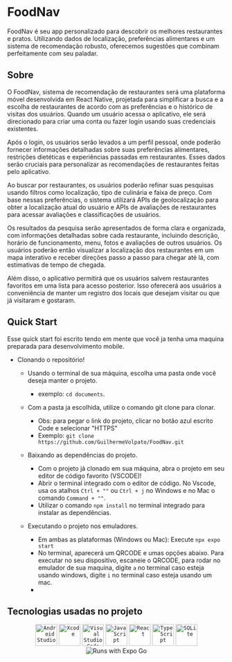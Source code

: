 # FoodNav
FoodNav é seu app personalizado para descobrir os melhores restaurantes e pratos. Utilizando dados de localização, preferências alimentares e um sistema de recomendação robusto, oferecemos sugestões que combinam perfeitamente com seu paladar.

## Sobre 
    
O FoodNav, sistema de recomendação de restaurantes será uma plataforma móvel desenvolvida em React Native, projetada para simplificar a busca e a escolha de restaurantes
de acordo com as preferências e o histórico de visitas dos usuários. Quando um usuário acessa o aplicativo, ele será direcionado para criar uma conta ou fazer login usando 
suas credenciais existentes.

Após o login, os usuários serão levados a um perfil pessoal, onde poderão fornecer informações detalhadas sobre suas preferências alimentares, restrições dietéticas e experiências
 passadas em restaurantes. Esses dados serão cruciais para personalizar as recomendações de restaurantes feitas pelo aplicativo.

Ao buscar por restaurantes, os usuários poderão refinar suas pesquisas usando filtros como localização, tipo de culinária e faixa de preço. Com base nessas preferências, 
o sistema utilizará APIs de geolocalização para obter a localização atual do usuário e APIs de avaliações de restaurantes para acessar avaliações e classificações de usuários.

Os resultados da pesquisa serão apresentados de forma clara e organizada, com informações detalhadas sobre cada restaurante, incluindo descrição, horário de funcionamento, 
menu, fotos e avaliações de outros usuários. Os usuários poderão então visualizar a localização dos restaurantes em um mapa interativo e receber direções passo a passo para chegar 
até lá, com estimativas de tempo de chegada.

Além disso, o aplicativo permitirá que os usuários salvem restaurantes favoritos em uma lista para acesso posterior. Isso oferecerá aos usuários a conveniência de manter um 
registro dos locais que desejam visitar ou que já visitaram e gostaram.

## Quick Start
Esse quick start foi escrito tendo em mente que você ja tenha uma maquina preparada para desenvolvimento mobile.

- Clonando o repositório!
  
  - Usando o terminal de sua máquina, escolha uma pasta onde você deseja manter o projeto.
    - exemplo: `cd documents`.
      
  - Com a pasta ja escolhida, utilize o comando git clone para clonar.
    - Obs: para pegar o link do projeto, clicar no botão azul escrito Code e selecionar "HTTPS"
    - Exemplo: `git clone https://github.com/GuilhermeVolpato/FoodNav.git`
      
  - Baixando as dependências do projeto.
     - Com o projeto já clonado em sua máquina, abra o projeto em seu editor de código favorito (VSCODE)!
     - Abrir o terminal integrado com o editor de código. No Vscode, usa os atalhos `Ctrl + ""` ou `Ctrl + j` no Windows e no Mac o comando `Command + ""`.
     - Utilizar o comando `npm install` no terminal integrado para instalar as dependências.
  
  - Executando o projeto nos emuladores.
    - Em ambas as plataformas (Windows ou Mac): Execute `npx expo start`
    - No terminal, aparecerá um QRCODE e umas opções abaixo. Para executar no seu dispositivo, escaneie o QRCODE, para rodar no emulador de sua maquina, digite `a` no terminal caso esteja usando windows, digite `i` no terminal caso esteja usando um mac.
    -  
## Tecnologias usadas no projeto
<div align="center">
	<code><img width="50" src="https://user-images.githubusercontent.com/25181517/192108895-20dc3343-43e3-4a54-a90e-13a4abbc57b9.png" alt="Android Studio" title="Android Studio"/></code>
	<code><img width="50" src="https://user-images.githubusercontent.com/25181517/186711578-bf30cb30-40b7-4b45-95a5-bdf837c372e7.png" alt="Xcode" title="Xcode"/></code>
	<code><img width="50" src="https://user-images.githubusercontent.com/25181517/192108891-d86b6220-e232-423a-bf5f-90903e6887c3.png" alt="Visual Studio Code" title="Visual Studio Code"/></code>
	<code><img width="50" src="https://user-images.githubusercontent.com/25181517/117447155-6a868a00-af3d-11eb-9cfe-245df15c9f3f.png" alt="JavaScript" title="JavaScript"/></code>
	<code><img width="50" src="https://user-images.githubusercontent.com/25181517/183897015-94a058a6-b86e-4e42-a37f-bf92061753e5.png" alt="React" title="React"/></code>
	<code><img width="50" src="https://user-images.githubusercontent.com/25181517/183890598-19a0ac2d-e88a-4005-a8df-1ee36782fde1.png" alt="TypeScript" title="TypeScript"/></code>
  <code><img width="50" src="https://github.com/marwin1991/profile-technology-icons/assets/136815194/82df4543-236b-4e45-9604-5434e3faab17" alt="SQLite" title="SQLite"/></code>
  <img src="https://img.shields.io/badge/Runs%20with%20Expo%20Go-000.svg?style=flat-square&logo=EXPO&labelColor=f3f3f3&logoColor=000" alt="Runs with Expo Go">
</div>
